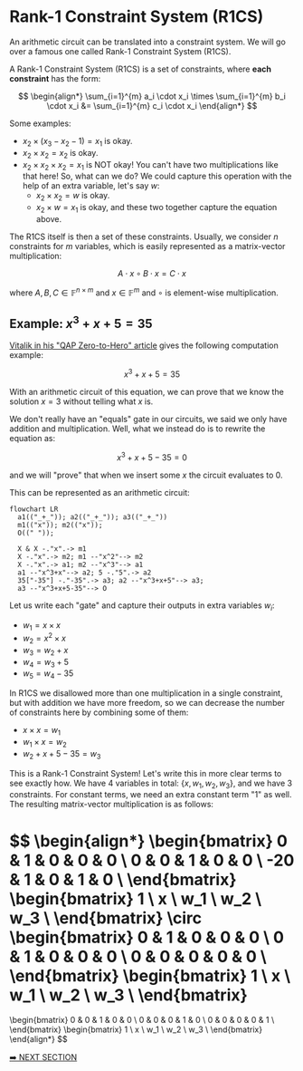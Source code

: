 # Rank-1 Constraint System (R1CS)

An arithmetic circuit can be translated into a constraint system. We will go over a famous one called Rank-1 Constraint System (R1CS).

A Rank-1 Constraint System (R1CS) is a set of constraints, where **each constraint** has the form:

$$
\begin{align*}
\sum_{i=1}^{m} a_i \cdot x_i \times \sum_{i=1}^{m} b_i \cdot x_i &= \sum_{i=1}^{m} c_i \cdot x_i
\end{align*}
$$

Some examples:

- $x_2 \times (x_3 - x_2 - 1) = x_1$ is okay.
- $x_2 \times x_2 = x_2$ is okay.
- $x_2 \times x_2 \times x_2 = x_1$ is NOT okay! You can't have two multiplications like that here! So, what can we do? We could capture this operation with the help of an extra variable, let's say $w$:
  - $x_2 \times x_2 = w$ is okay.
  - $x_2 \times w = x_1$ is okay, and these two together capture the equation above.

The R1CS itself is then a set of these constraints. Usually, we consider $n$ constraints for $m$ variables, which is easily represented as a matrix-vector multiplication:

$$
A \cdot x \circ B \cdot x = C \cdot x
$$

where $A, B, C \in \mathbb{F}^{n \times m}$ and $x \in \mathbb{F}^{m}$ and $\circ$ is element-wise multiplication.

## Example: $x^3 + x + 5 = 35$

[Vitalik in his "QAP Zero-to-Hero" article](https://medium.com/@VitalikButerin/quadratic-arithmetic-programs-from-zero-to-hero-f6d558cea649) gives the following computation example:

$$
x^3 + x + 5 = 35
$$

With an arithmetic circuit of this equation, we can prove that we know the solution $x=3$ without telling what $x$ is.

We don't really have an "equals" gate in our circuits, we said we only have addition and multiplication. Well, what we instead do is to rewrite the equation as:

$$
x^3 + x + 5 - 35 = 0
$$

and we will "prove" that when we insert some $x$ the circuit evaluates to 0.

This can be represented as an arithmetic circuit:

```mermaid
flowchart LR
  a1(("_+_")); a2(("_+_")); a3(("_+_"))
  m1(("x")); m2(("x"));
  O((" "));

  X & X -."x".-> m1
  X -."x".-> m2; m1 --"x^2"--> m2
  X -."x".-> a1; m2 --"x^3"--> a1
  a1 --"x^3+x"--> a2; 5 -."5".-> a2
  35["-35"] -."-35".-> a3; a2 --"x^3+x+5"--> a3;
  a3 --"x^3+x+5-35"--> O

```

Let us write each "gate" and capture their outputs in extra variables $w_i$:

- $w_1 = x \times x$
- $w_2 = x^2 \times x$
- $w_3 = w_2 + x$
- $w_4 = w_3 + 5$
- $w_5 = w_4 - 35$

In R1CS we disallowed more than one multiplication in a single constraint, but with addition we have more freedom, so we can decrease the number of constraints here by combining some of them:

- $x \times x = w_1$
- $w_1 \times x = w_2$
- $w_2 + x + 5 - 35 = w_3$

This is a Rank-1 Constraint System! Let's write this in more clear terms to see exactly how. We have 4 variables in total: $\{x, w_1, w_2, w_3\}$, and we have 3 constraints. For constant terms, we need an extra constant term "1" as well. The resulting matrix-vector multiplication is as follows:

$$
\begin{align*}
\begin{bmatrix}
0 & 1 & 0 & 0 & 0 \\
0 & 0 & 1 & 0 & 0 \\
-20 & 1 & 0 & 1 & 0 \\
\end{bmatrix}
\begin{bmatrix} 1 \\ x \\ w_1 \\ w_2 \\ w_3 \\ \end{bmatrix}
\circ
\begin{bmatrix}
0 & 1 & 0 & 0 & 0 \\
0 & 1 & 0 & 0 & 0 \\
0 & 0 & 0 & 0 & 0 \\
\end{bmatrix}
\begin{bmatrix} 1 \\ x \\ w_1 \\ w_2 \\ w_3 \\ \end{bmatrix}
=
\begin{bmatrix}
0 & 0 & 1 & 0 & 0 \\
0 & 0 & 0 & 1 & 0 \\
0 & 0 & 0 & 0 & 1 \\
\end{bmatrix}
\begin{bmatrix} 1 \\ x \\ w_1 \\ w_2 \\ w_3 \\ \end{bmatrix}
\end{align*}
$$

[➡️ NEXT SECTION](./5-qap.md)
